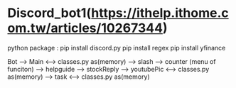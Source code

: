 # Discord_bot1(https://ithelp.ithome.com.tw/articles/10267344)


python package :
pip install discord.py
pip install regex
pip install yfinance


Bot 
    --> Main 
        <--> classes.py as(memory)
    --> slash --> counter (menu of funciton) 
                    --> helpguide
                    --> stockReply
                    --> youtubePic
        <--> classes.py as(memory)
    --> task
        <--> classes.py as(memory)
